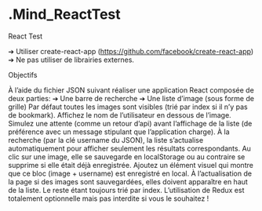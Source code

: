 # .Mind_ReactTest
React Test

➔ Utiliser create-react-app (https://github.com/facebook/create-react-app) ➔ Ne pas utiliser de librairies externes​.

Objectifs

À l’aide du fichier JSON ​suivant​ réaliser une application React composée de deux parties:
➔ Une barre de recherche
➔ Une liste d’image (sous forme de grille)
Par défaut toutes les images sont visibles (trié par index si il n’y pas de bookmark). 
Affichez le nom de l’utilisateur en dessous de l’image. 
Simulez une attente (comme un retour d’api) avant l’affichage de la liste (de préférence avec un message stipulant que l’application charge).
À la recherche (par la clé username du JSON), la liste s’actualise automatiquement pour afficher seulement les résultats correspondants.
Au clic sur une image, elle se sauvegarde en localStorage ou au contraire se supprime si elle était déjà enregistrée. 
Ajoutez un élément visuel qui montre que ce bloc (image + username) est enregistré en local.
À l’actualisation de la page si des images sont sauvegardées, elles doivent apparaître en haut de la liste. Le reste étant toujours trié par ​index.​
L’utilisation de ​Redux​ est totalement optionnelle mais pas interdite si vous le souhaitez !
